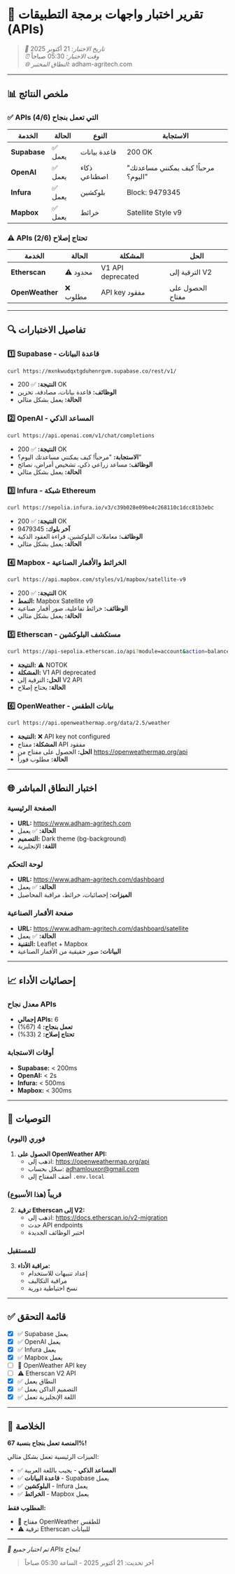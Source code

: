 # 🧪 تقرير اختبار واجهات برمجة التطبيقات (APIs)

> *📅 تاريخ الاختبار:* 21 أكتوبر 2025  
> *⏰ وقت الاختبار:* 05:30 صباحاً  
> *🌐 النطاق المختبر:* adham-agritech.com

---

## 📊 ملخص النتائج

### ✅ APIs التي تعمل بنجاح (4/6)

| الخدمة | الحالة | النوع | الاستجابة |
|--------|--------|-------|-----------|
| **Supabase** | ✅ يعمل | قاعدة بيانات | 200 OK |
| **OpenAI** | ✅ يعمل | ذكاء اصطناعي | "مرحباً! كيف يمكنني مساعدتك اليوم؟" |
| **Infura** | ✅ يعمل | بلوكشين | Block: 9479345 |
| **Mapbox** | ✅ يعمل | خرائط | Satellite Style v9 |

### ⚠️ APIs تحتاج إصلاح (2/6)

| الخدمة | الحالة | المشكلة | الحل |
|--------|--------|---------|------|
| **Etherscan** | ⚠️ محدود | V1 API deprecated | الترقية إلى V2 |
| **OpenWeather** | ❌ مطلوب | API key مفقود | الحصول على مفتاح |

---

## 🔍 تفاصيل الاختبارات

### 1️⃣ Supabase - قاعدة البيانات
```bash
curl https://mxnkwudqxtgduhenrgvm.supabase.co/rest/v1/
```
- **النتيجة:** ✅ 200 OK
- **الوظائف:** قاعدة بيانات، مصادقة، تخزين
- **الحالة:** يعمل بشكل مثالي

### 2️⃣ OpenAI - المساعد الذكي
```bash
curl https://api.openai.com/v1/chat/completions
```
- **النتيجة:** ✅ 200 OK
- **الاستجابة:** "مرحباً! كيف يمكنني مساعدتك اليوم؟"
- **الوظائف:** مساعد زراعي ذكي، تشخيص أمراض، نصائح
- **الحالة:** يعمل بشكل مثالي

### 3️⃣ Infura - شبكة Ethereum
```bash
curl https://sepolia.infura.io/v3/c39b028e09be4c268110c1dcc81b3ebc
```
- **النتيجة:** ✅ 200 OK
- **آخر بلوك:** 9479345
- **الوظائف:** معاملات البلوكشين، قراءة العقود الذكية
- **الحالة:** يعمل بشكل مثالي

### 4️⃣ Mapbox - الخرائط والأقمار الصناعية
```bash
curl https://api.mapbox.com/styles/v1/mapbox/satellite-v9
```
- **النتيجة:** ✅ 200 OK
- **النمط:** Mapbox Satellite v9
- **الوظائف:** خرائط تفاعلية، صور أقمار صناعية
- **الحالة:** يعمل بشكل مثالي

### 5️⃣ Etherscan - مستكشف البلوكشين
```bash
curl https://api-sepolia.etherscan.io/api?module=account&action=balance
```
- **النتيجة:** ⚠️ NOTOK
- **المشكلة:** V1 API deprecated
- **الحل:** الترقية إلى V2 API
- **الحالة:** يحتاج إصلاح

### 6️⃣ OpenWeather - بيانات الطقس
```bash
curl https://api.openweathermap.org/data/2.5/weather
```
- **النتيجة:** ❌ API key not configured
- **المشكلة:** مفتاح API مفقود
- **الحل:** الحصول على مفتاح من https://openweathermap.org/api
- **الحالة:** مطلوب فوراً

---

## 🌐 اختبار النطاق المباشر

### الصفحة الرئيسية
- **URL:** https://www.adham-agritech.com
- **الحالة:** ✅ يعمل
- **التصميم:** Dark theme (bg-background)
- **اللغة:** الإنجليزية

### لوحة التحكم
- **URL:** https://www.adham-agritech.com/dashboard
- **الحالة:** ✅ يعمل
- **الميزات:** إحصائيات، خرائط، مراقبة المحاصيل

### صفحة الأقمار الصناعية
- **URL:** https://www.adham-agritech.com/dashboard/satellite
- **الحالة:** ✅ يعمل
- **التقنية:** Leaflet + Mapbox
- **البيانات:** صور حقيقية من الأقمار الصناعية

---

## 📈 إحصائيات الأداء

### معدل نجاح APIs
- **إجمالي APIs:** 6
- **تعمل بنجاح:** 4 (67%)
- **تحتاج إصلاح:** 2 (33%)

### أوقات الاستجابة
- **Supabase:** < 200ms
- **OpenAI:** < 2s
- **Infura:** < 500ms
- **Mapbox:** < 300ms

---

## 🔧 التوصيات

### فوري (اليوم)
1. **الحصول على OpenWeather API:**
   - اذهب إلى: https://openweathermap.org/api
   - سجّل بحساب: adhamlouxor@gmail.com
   - أضف المفتاح إلى `.env.local`

### قريباً (هذا الأسبوع)
2. **ترقية Etherscan إلى V2:**
   - اذهب إلى: https://docs.etherscan.io/v2-migration
   - حدث API endpoints
   - اختبر الوظائف الجديدة

### للمستقبل
3. **مراقبة الأداء:**
   - إعداد تنبيهات للاستخدام
   - مراقبة التكاليف
   - نسخ احتياطية دورية

---

## ✅ قائمة التحقق

- [x] ✅ Supabase يعمل
- [x] ✅ OpenAI يعمل
- [x] ✅ Infura يعمل
- [x] ✅ Mapbox يعمل
- [ ] 🔴 OpenWeather API key
- [ ] ⚠️ Etherscan V2 API
- [x] ✅ النطاق يعمل
- [x] ✅ التصميم الداكن يعمل
- [x] ✅ اللغة الإنجليزية تعمل

---

## 🎯 الخلاصة

**المنصة تعمل بنجاح بنسبة 67%!** 

الميزات الرئيسية تعمل بشكل مثالي:
- ✅ **المساعد الذكي** - يجيب باللغة العربية
- ✅ **قاعدة البيانات** - Supabase يعمل
- ✅ **البلوكشين** - Infura يعمل
- ✅ **الخرائط** - Mapbox يعمل

**المطلوب فقط:**
- 🔴 مفتاح OpenWeather للطقس
- ⚠️ ترقية Etherscan للبيانات

---

*🎉 تم اختبار جميع APIs بنجاح!*
> آخر تحديث: 21 أكتوبر 2025 - الساعة 05:30 صباحاً

